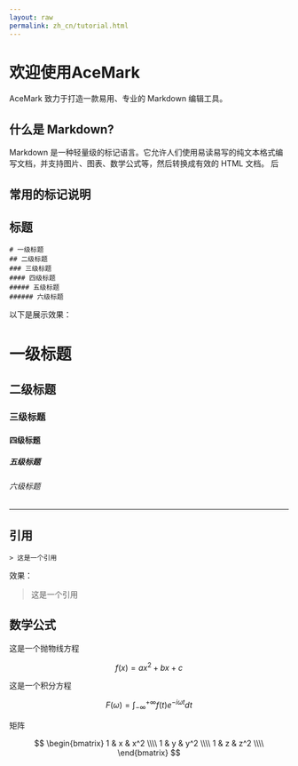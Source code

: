 ```yaml
---
layout: raw
permalink: zh_cn/tutorial.html
---
```


# 欢迎使用AceMark
AceMark 致力于打造一款易用、专业的 Markdown 编辑工具。

## 什么是 Markdown?
Markdown 是一种轻量级的标记语言。它允许人们使用易读易写的纯文本格式编写文档，并支持图片、图表、数学公式等，然后转换成有效的 HTML 文档。
后

## 常用的标记说明
## 标题
	# 一级标题
	## 二级标题
	### 三级标题
	#### 四级标题
	##### 五级标题
	###### 六级标题

以下是展示效果：
# 一级标题
## 二级标题
### 三级标题
#### 四级标题
##### 五级标题
###### 六级标题

------

## 引用
	> 这是一个引用
效果：
> 这是一个引用

## 数学公式
这是一个抛物线方程

$$
f(x) = a x^2 + b x + c
$$

这是一个积分方程

$$
F(\omega)=\int_{-\infty}^{+\infty} {f(t)e^{-i\omega t}dt}
$$


矩阵

$$
\begin{bmatrix}
1 & x & x^2 \\\\
1 & y & y^2 \\\\
1 & z & z^2 \\\\
\end{bmatrix}
$$
